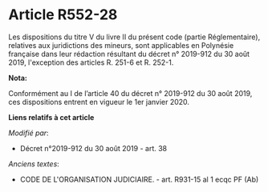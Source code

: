 # Article R552-28

Les dispositions du titre V du livre II du présent code (partie Réglementaire), relatives aux juridictions des mineurs, sont
applicables en Polynésie française dans leur rédaction résultant du décret n° 2019-912 du 30 août 2019, l'exception des
articles R. 251-6 et R. 252-1.

**Nota:**

Conformément au I de l’article 40 du décret n° 2019-912 du 30 août 2019, ces dispositions entrent en vigueur le 1er janvier
2020.

**Liens relatifs à cet article**

_Modifié par_:

  - Décret n°2019-912 du 30 août 2019 - art. 38

_Anciens textes_:

  - CODE DE L'ORGANISATION JUDICIAIRE. - art. R931-15 al 1 ecqc PF (Ab)
